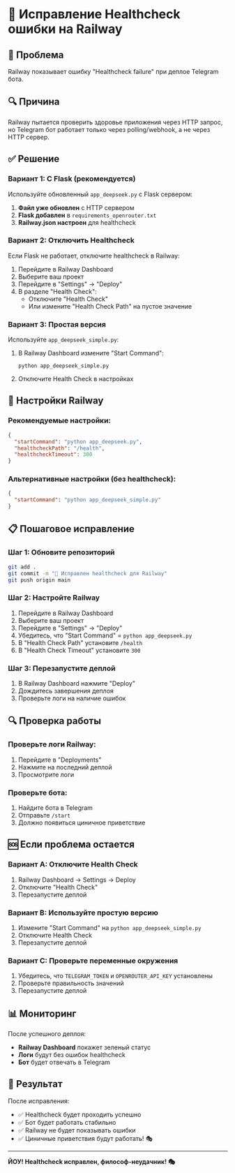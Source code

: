 # 🔧 Исправление Healthcheck ошибки на Railway

## 🚨 Проблема
Railway показывает ошибку "Healthcheck failure" при деплое Telegram бота.

## 🔍 Причина
Railway пытается проверить здоровье приложения через HTTP запрос, но Telegram бот работает только через polling/webhook, а не через HTTP сервер.

## ✅ Решение

### Вариант 1: С Flask (рекомендуется)

Используйте обновленный `app_deepseek.py` с Flask сервером:

1. **Файл уже обновлен** с HTTP сервером
2. **Flask добавлен** в `requirements_openrouter.txt`
3. **Railway.json настроен** для healthcheck

### Вариант 2: Отключить Healthcheck

Если Flask не работает, отключите healthcheck в Railway:

1. Перейдите в Railway Dashboard
2. Выберите ваш проект
3. Перейдите в "Settings" → "Deploy"
4. В разделе "Health Check":
   - Отключите "Health Check"
   - Или измените "Health Check Path" на пустое значение

### Вариант 3: Простая версия

Используйте `app_deepseek_simple.py`:

1. В Railway Dashboard измените "Start Command":
   ```
   python app_deepseek_simple.py
   ```
2. Отключите Health Check в настройках

## 🔧 Настройки Railway

### Рекомендуемые настройки:

```json
{
  "startCommand": "python app_deepseek.py",
  "healthcheckPath": "/health",
  "healthcheckTimeout": 300
}
```

### Альтернативные настройки (без healthcheck):

```json
{
  "startCommand": "python app_deepseek_simple.py"
}
```

## 📋 Пошаговое исправление

### Шаг 1: Обновите репозиторий
```bash
git add .
git commit -m "🔧 Исправлен healthcheck для Railway"
git push origin main
```

### Шаг 2: Настройте Railway
1. Перейдите в Railway Dashboard
2. Выберите ваш проект
3. Перейдите в "Settings" → "Deploy"
4. Убедитесь, что "Start Command" = `python app_deepseek.py`
5. В "Health Check Path" установите `/health`
6. В "Health Check Timeout" установите `300`

### Шаг 3: Перезапустите деплой
1. В Railway Dashboard нажмите "Deploy"
2. Дождитесь завершения деплоя
3. Проверьте логи на наличие ошибок

## 🔍 Проверка работы

### Проверьте логи Railway:
1. Перейдите в "Deployments"
2. Нажмите на последний деплой
3. Просмотрите логи

### Проверьте бота:
1. Найдите бота в Telegram
2. Отправьте `/start`
3. Должно появиться циничное приветствие

## 🆘 Если проблема остается

### Вариант A: Отключите Health Check
1. Railway Dashboard → Settings → Deploy
2. Отключите "Health Check"
3. Перезапустите деплой

### Вариант B: Используйте простую версию
1. Измените "Start Command" на `python app_deepseek_simple.py`
2. Отключите Health Check
3. Перезапустите деплой

### Вариант C: Проверьте переменные окружения
1. Убедитесь, что `TELEGRAM_TOKEN` и `OPENROUTER_API_KEY` установлены
2. Проверьте правильность значений
3. Перезапустите деплой

## 📊 Мониторинг

После успешного деплоя:
- **Railway Dashboard** покажет зеленый статус
- **Логи** будут без ошибок healthcheck
- **Бот** будет отвечать в Telegram

## 🎯 Результат

После исправления:
- ✅ Healthcheck будет проходить успешно
- ✅ Бот будет работать стабильно
- ✅ Railway не будет показывать ошибки
- ✅ Циничные приветствия будут работать! 🎭

---

**ЙОУ! Healthcheck исправлен, философ-неудачник! 🎭**
